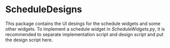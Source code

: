 # ScheduleDesigns

This package contains the UI desings for the schedule widgets and some other widgets. To implement a schedule widget in *ScheduleWidgets.py*, it is recommended to separate implementation script and design script and put the design script here.

